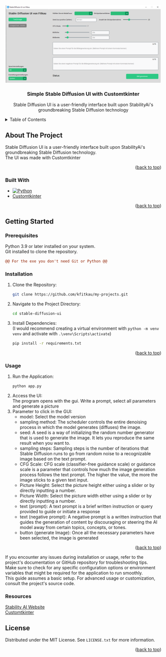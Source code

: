 <a name="readme-top"></a>

<br />
<div align="center">
  <a href="https://github.com/kfitkau/">
    <img src="example.png" alt="Logo" width="500" height="250">
  </a>

<h3 align="center">Simple Stable Diffusion UI with Customtkinter</h3>

  <p align="center">
    Stable Diffusion UI is a user-friendly interface built upon StabilityAi's groundbreaking Stable Diffusion technology
  </p>
</div>



<!-- TABLE OF CONTENTS -->
<details>
  <summary>Table of Contents</summary>
  <ol>
    <li>
      <a href="#about-the-project">About The Project</a>
      <ul>
        <li><a href="#built-with">Built With</a></li>
      </ul>
    </li>
    <li>
      <a href="#getting-started">Getting Started</a>
      <ul>
        <li><a href="#prerequisites">Prerequisites</a></li>
        <li><a href="#installation">Installation</a></li>
        <li><a href="#usage">Usage</a></li>
      </ul>
    </li>
    <li><a href="#license">License</a></li>
  </ol>
</details>



<!-- ABOUT THE PROJECT -->
## About The Project

Stable Diffusion UI is a user-friendly interface built upon StabilityAi's groundbreaking Stable Diffusion technology.<br/>
The UI was made with Customtkinter

<p align="right">(<a href="#readme-top">back to top</a>)</p>



### Built With

* [![Python][python.org]][python-url]
* [Customtkinter](https://customtkinter.tomschimansky.com/)

<p align="right">(<a href="#readme-top">back to top</a>)</p>



<!-- GETTING STARTED -->
## Getting Started
### Prerequisites

Python 3.9 or later installed on your system.<br/>
Git installed to clone the repository.

```diff
@@ For the exe you don't need Git or Python @@
```

### Installation

1. Clone the Repository:
   ```sh
   git clone https://github.com/kfitkau/my-projects.git
   ```
2. Navigate to the Project Directory:
   ```sh
   cd stable-diffusion-ui
   ```
3. Install Dependencies:
   <br/>(I would recommend creating a virtual environment with `python -m venv venv` and activate with `.\venv\Scripts\activate`)
   ```sh
   pip install -r requirements.txt
   ```

<p align="right">(<a href="#readme-top">back to top</a>)</p>

### Usage

1. Run the Application:
   ```sh
   python app.py
   ```
2. Access the UI:
  <br/>The program opens with the gui. Write a prompt, select all parameters and generate a picture
3. Parameter to click in the GUI:
   - model: Select the model version
   - sampling method: The scheduler controls the entire denoising process in which the model generates (diffuses) the image.
   - seed: A seed is a way of initializing the random number generator that is used to generate the image. It lets you reproduce the same result when you want to.
   - sampling steps: Sampling steps is the number of iterations that Stable Diffusion runs to go from random noise to a recognizable image based on the text prompt.
   - CFG Scale: CFG scale (classifier-free guidance scale) or guidance scale is a parameter that controls how much the image generation process follows the text prompt. The higher the value, the more the image sticks to a given text input.
   - Picture Height:  Select the picture height either using a slider or by directly inputting a number.
   - Picture Width:  Select the picture width either using a slider or by directly inputting a number.
   - text (prompt): A text prompt is a brief written instruction or query provided to guide or initiate a response
   - text (negative prompt): A negative prompt is a written instruction that guides the generation of content by discouraging or steering the AI model away from certain topics, concepts, or tones.
   - button (generate Image): Once all the necessary parameters have been selected, the image is generated

<p align="right">(<a href="#readme-top">back to top</a>)</p>

If you encounter any issues during installation or usage, refer to the project's documentation or GitHub repository for troubleshooting tips.<br/>
Make sure to check for any specific configuration options or environment variables that might be required for the application to run smoothly.<br/>
This guide assumes a basic setup. For advanced usage or customization, consult the project's source code.

### Resources
[Stability AI Website](https://stability.ai/)<br/>
[Customtkinter](https://customtkinter.tomschimansky.com/)

<!-- LICENSE -->
## License

Distributed under the MIT License. See `LICENSE.txt` for more information.

<p align="right">(<a href="#readme-top">back to top</a>)</p>



<!-- MARKDOWN LINKS & IMAGES -->
[python.org]: https://img.shields.io/badge/Python-%3E%3D3.9-blue
[python-url]: https://python.org 
